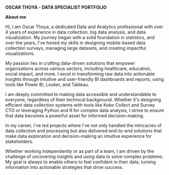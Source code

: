 **OSCAR THOYA - DATA SPECIALIST PORTFOLIO**

**About me**

Hi, I am Oscar Thoya, a dedicated Data and Analytics professional with over 4 years of experience in data collection, big data analysis, and data visualization. My journey began with a solid foundation in statistics, and over the years, I've honed my skills in designing mobile-based data collection surveys, managing large datasets, and creating impactful visualizations.

My passion lies in crafting data-driven solutions that empower organizations across various sectors, including healthcare, education, social impact, and more. I excel in transforming raw data into actionable insights through intuitive and user-friendly BI dashboards and reports, using tools like Power BI, Looker, and Tableau.

I am deeply committed to making data accessible and understandable to everyone, regardless of their technical background. Whether it's designing efficient data collection systems with tools like Kobo Collect and Survey CTO or leveraging Python and R for complex data analysis, I strive to ensure that data becomes a powerful asset for informed decision-making.

In my career, I’ve led projects where I've not only handled the intricacies of data collection and processing but also delivered end-to-end solutions that make data exploration and decision-making an intuitive experience for stakeholders.

Whether working independently or as part of a team, I am driven by the challenge of uncovering insights and using data to solve complex problems. My goal is always to enable others to feel confident in their data, turning information into actionable strategies that drive success.
